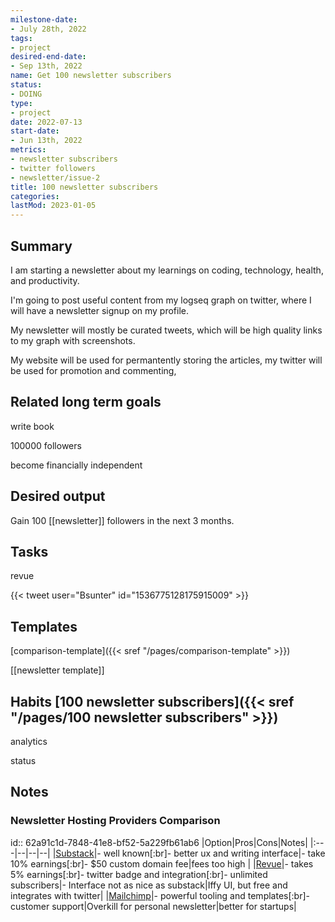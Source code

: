 ```yaml
---
milestone-date:
- July 28th, 2022
tags:
- project
desired-end-date:
- Sep 13th, 2022
name: Get 100 newsletter subscribers
status:
- DOING
type:
- project
date: 2022-07-13
start-date:
- Jun 13th, 2022
metrics:
- newsletter subscribers
- twitter followers
- newsletter/issue-2
title: 100 newsletter subscribers
categories:
lastMod: 2023-01-05
---
```

## Summary

I am starting a newsletter about my learnings on coding, technology, health, and productivity.

I'm going to post useful content from my logseq graph on twitter, where I will have a newsletter signup on my profile.

My newsletter will mostly be curated tweets, which will be high quality links to my graph with screenshots.

My website will be used for permantently storing the articles, my twitter will be used for promotion and commenting,

## Related long term goals

write book

100000 followers

become financially independent

## Desired output

Gain 100 [[newsletter]] followers in the next 3 months.

## Tasks

revue

{{< tweet user="Bsunter" id="1536775128175915009" >}}

## Templates

[comparison-template]({{< sref "/pages/comparison-template" >}})

[[newsletter template]]

## Habits [100 newsletter subscribers]({{< sref "/pages/100 newsletter subscribers" >}})

analytics

status

## Notes

### Newsletter Hosting Providers Comparison

id:: 62a91c1d-7848-41e8-bf52-5a229fb61ab6
|Option|Pros|Cons|Notes|
|:---|--|--|--|
|[Substack](https://substack.com/)|- well known[:br]- better ux and writing interface|- take 10% earnings[:br]- $50 custom domain fee|fees too high |
|[Revue](https://www.getrevue.co/)|- takes 5% earnings[:br]- twitter badge and integration[:br]- unlimited subscribers|- Interface not as nice as substack|Iffy UI, but free and integrates with twitter|
|[Mailchimp](https://mailchimp.com)|- powerful tooling and templates[:br]- customer support|Overkill for personal newsletter|better for startups|

